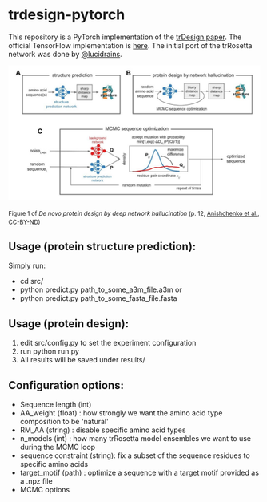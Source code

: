 # trdesign-pytorch
This repository is a PyTorch implementation of the [trDesign paper][1].
The official TensorFlow implementation is [here](https://github.com/gjoni/trDesign). The initial port of the trRosetta network was done by [@lucidrains](https://github.com/lucidrains).

![Figure 1: trDesign Architecture](assets/trDesign.jpg?raw=true "trDesign Architecture")

<small>Figure 1 of <em>De novo protein design by deep network hallucination</em> (p. 12, [Anishchenko et al.][1], [CC-BY-ND][cc-by-nd])</small>

[1]: https://www.biorxiv.org/content/10.1101/2020.07.22.211482v1.full.pdf
[cc-by-nd]: https://creativecommons.org/licenses/by-nc-nd/4.0/

## Usage (protein structure prediction):
Simply run:
- cd src/
- python predict.py path_to_some_a3m_file.a3m
or 
- python predict.py path_to_some_fasta_file.fasta

## Usage (protein design):
1. edit src/config.py to set the experiment configuration
2. run python run.py
3. All results will be saved under results/

## Configuration options:
- Sequence length (int)
- AA_weight (float)    : how strongly we want the amino acid type composition to be 'natural'
- RM_AA (string)       : disable specific amino acid types
- n_models (int)       : how many trRosetta model ensembles we want to use during the MCMC loop
- sequence constraint (string): fix a subset of the sequence residues to specific amino acids
- target_motif (path)  : optimize a sequence with a target motif provided as a .npz file
- MCMC options
